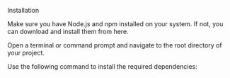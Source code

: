 Installation

Make sure you have Node.js and npm installed on your system. If not, you can download and install them from here.

Open a terminal or command prompt and navigate to the root directory of your project.

Use the following command to install the required dependencies:


